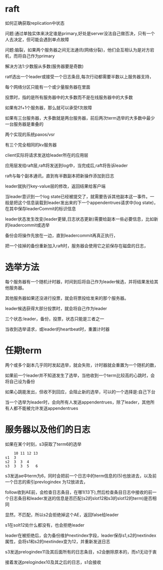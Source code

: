 # raft

如何正确获取replication中状态

问题:通过单独实体来决定谁是primary,好处是server没法自己做否决，只有一个人去决定，但可能会遇到单点故障

问题:脑裂，如果两个服务器之间无法通讯(网络分裂)，他们会互相认为是对方宕机，而将自己作为primary

解决方法1:少数服从多数(服务器要是奇数)

ratf选出一个leader或接受一个日志条目,每次行动都需要半数以上服务器支持，

每个网络分区只能有一个或少量服务器在里面

投票时，指的是所有服务器中的大多数而不是在线服务器中的大多数

如果有2f+1个服务器，那么就可以承受f次故障

如果有三台服务器，大多数就是两台服务器，前后两次term选举的大多数中最少一台服务器是重叠的

两个实现的系统paxos/vsr

有三个完全相同的kv服务器

client实际将请求发送给leader所在的应用层

应用层发给raft层,raft将发送到log中，当完成后,raft将告诉leader

raft与每个副本通讯，直到有半数副本把新操作添加到日志

leader就执行key-value层的修改，返回结果给客户端

当leader意识到一个log state已经被提交了，就需要告诉其他副本这一事件。一般是把这个信息装载到leader发出来的下一个appendentrues请求中(log state)，在其中保存leaderCommit的标识信息

leader状态发生改变(leader更替,日志状态更新)需要给副本一些必要信息，比如新的leadercommit或选举

备份会将操作先放在一边，直到leadercommit再真正执行，

把一个挂掉的备份重新加入raft时，服务器会使用它之前保存在磁盘的日志，

# 选举方法

每个服务器有一个随机计时器，时间到后将自己作为leader候选，并将结果发给其他服务器。

其他服务器如果还没进行投票，就会将票投给发来的那个服务器。

leader候选获得大部分投票时，就会将自己作为leader

三个状态:leader，备份，投票，状态只能是三者之一

当收到选举请求，或leader的heartbeat时，重置计时器

# 任期term

两个或多个副本几乎同时发起选举，就会失败，计时器就会重置为一个随机的数，



如果前一个leader并不知道发生了选举，当他收到一个term比较高的心跳时，会将自己设为备份

如果心跳能发出，但收不到回应，会阻止新的选举，可以的一个选择是:自己下台

当一个选举为leader时，会向所有人发送appendentrues，除了leader，其他所有人都不能被允许发送appendentrues



# 服务器以及他们的日志

如果在某个时刻，s3获取了term6的选举

```
	10 11 12 13
s1  3
s2  3  3  4
s3  3  3  5   6
```

s3发送ae中term为6，同时会把前一个日志中的term信息的(5)也放进去，以及前一个日志的索引prevlogindex 为12放进去，

follow收到AE前，会检查日志条目，在哪1(13下),然后检查条目日志中接收的前一个日志条目和leader发送的信息是否匹配(s2的slot12和s3的slot12的term)是否相同

显然，不匹配，所以s2会拒绝掉这个AE，返回false给leader

s1在solt12处什么都没有，也会拒绝leader

leader在被拒绝后，会为备份维护nextindex字段，leader保存s1,s2的nextindex属性，会将s1和s2的nextindex变为12，并重新发送日志

s3发送prelogindex11及其后面所有的日志条目，s2会删除原本的，而s1无动于衷

接着发送prelogindex10及其之后的日志，s1会接收